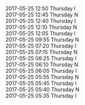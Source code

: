 2017-05-25 12:50 Thursday  I  
2017-05-25 12:45 Thursday  N  
2017-05-25 12:40 Thursday  I  
2017-05-25 12:10 Thursday  N  
2017-05-25 12:05 Thursday  I  
2017-05-25 09:55 Thursday  N  
2017-05-25 07:20 Thursday  I  
2017-05-25 07:15 Thursday  N  
2017-05-25 06:25 Thursday  I  
2017-05-25 06:10 Thursday  N  
2017-05-25 06:05 Thursday  I  
2017-05-25 05:55 Thursday  N  
2017-05-25 05:45 Thursday  I  
2017-05-25 05:40 Thursday  N  
2017-05-25 05:35 Thursday  I  
